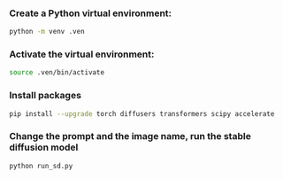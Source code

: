 ### Create a Python virtual environment:
```bash
python -m venv .ven
```

### Activate the virtual environment:
```bash
source .ven/bin/activate
```

### Install packages
```bash
pip install --upgrade torch diffusers transformers scipy accelerate
```

### Change the prompt and the image name, run the stable diffusion model
```bash
python run_sd.py
```